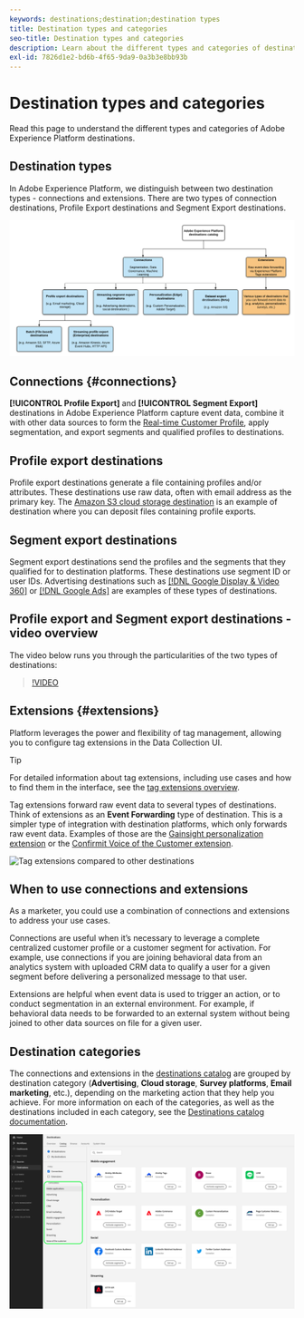 ```yaml
---
keywords: destinations;destination;destination types
title: Destination types and categories
seo-title: Destination types and categories
description: Learn about the different types and categories of destinations in Adobe Experience Platform.
exl-id: 7826d1e2-bd6b-4f65-9da9-0a3b3e8bb93b
---
```

# Destination types and categories

Read this page to understand the different types and categories of Adobe Experience Platform destinations.

## Destination types

In Adobe Experience Platform, we distinguish between two destination types - connections and extensions. There are two types of connection destinations, Profile Export destinations and Segment Export destinations. 

![Types of destinations](./assets/destination-types/types-of-destinations.png)

## Connections {#connections}

**[!UICONTROL Profile Export]** and **[!UICONTROL Segment Export]** destinations in Adobe Experience Platform capture event data, combine it with other data sources to form the [Real-time Customer Profile](../profile/home.md), apply segmentation, and export segments and qualified profiles to destinations. 

## Profile export destinations

Profile export destinations generate a file containing profiles and/or attributes. These destinations use raw data, often with email address as the primary key. The [Amazon S3 cloud storage destination](./catalog/cloud-storage/amazon-s3.md) is an example of destination where you can deposit files containing profile exports.

## Segment export destinations

Segment export destinations send the profiles and the segments that they qualified for to destination platforms. These destinations use segment ID or user IDs. Advertising destinations such as [[!DNL Google Display & Video 360]](./catalog/advertising/google-dv360.md) or [[!DNL Google Ads]](./catalog/advertising/google-ads-destination.md) are examples of these types of destinations.

## Profile export and Segment export destinations - video overview

The video below runs you through the particularities of the two types of destinations: 

>[!VIDEO](https://video.tv.adobe.com/v/29707?quality=12)

## Extensions {#extensions}

Platform leverages the power and flexibility of tag management, allowing you to configure tag extensions in the Data Collection UI. 

>[!TIP]
>
>For detailed information about tag extensions, including use cases and how to find them in the interface, see the [tag extensions overview](./catalog/launch-extensions/overview.md).

Tag extensions forward raw event data to several types of destinations. Think of extensions as an **Event Forwarding** type of destination. This is a simpler type of integration with destination platforms, which only forwards raw event data. Examples of those are the [Gainsight personalization extension](./catalog/personalization/gainsight.md) or the [Confirmit Voice of the Customer extension](./catalog/voice/confirmit-digital-feedback.md).

![Tag extensions compared to other destinations](./assets/common/launch-and-other-destinations.png)

## When to use connections and extensions

As a marketer, you could use a combination of connections and extensions to address your use cases.

Connections are useful when it’s necessary to leverage a complete centralized customer profile or a customer segment for activation. For example, use connections if you are joining behavioral data from an analytics system with uploaded CRM data to qualify a user for a given segment before delivering a personalized message to that user.

Extensions are helpful when event data is used to trigger an action, or to conduct segmentation in an external environment. For example, if behavioral data needs to be forwarded to an external system without being joined to other data sources on file for a given user.

## Destination categories

The connections and extensions in the [destinations catalog](https://platform.adobe.com/destination/catalog) are grouped by destination category (**Advertising**, **Cloud storage**, **Survey platforms**, **Email marketing**, etc.), depending on the marketing action that they help you achieve. For more information on each of the categories, as well as the destinations included in each category, see the [Destinations catalog documentation](./catalog/overview.md).

![Destination categories](./assets/destination-types/destination-categories-menu.png)
